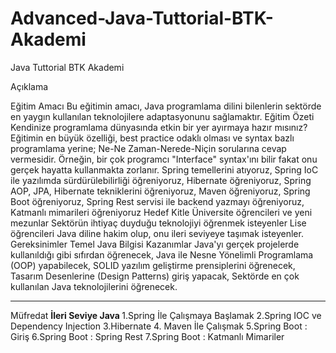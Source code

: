 # Advanced-Java-Tuttorial-BTK-Akademi
  Java Tuttorial BTK Akademi
  
Açıklama

Eğitim Amacı
Bu eğitimin amacı, Java programlama dilini bilenlerin sektörde en yaygın kullanılan teknolojilere adaptasyonunu sağlamaktır.
Eğitim Özeti
Kendinize programlama dünyasında etkin bir yer ayırmaya hazır mısınız? Eğitimin en büyük özelliği, best practice odaklı olması ve syntax bazlı programlama yerine; Ne-Ne Zaman-Nerede-Niçin sorularına cevap vermesidir. Örneğin, bir çok programcı "Interface" syntax'ını bilir fakat onu gerçek hayatta kullanmakta zorlanır.
Spring temellerini atıyoruz,
Spring IoC ile yazılımda sürdürülebilirliği öğreniyoruz,
Hibernate öğreniyoruz,
Spring AOP, JPA, Hibernate tekniklerini öğreniyoruz,
Maven öğreniyoruz,
Spring Boot öğreniyoruz,
Spring Rest servisi ile backend yazmayı öğreniyoruz,
Katmanlı mimarileri öğreniyoruz
Hedef Kitle
Üniversite öğrencileri ve yeni mezunlar
Sektörün ihtiyaç duyduğu teknolojiyi öğrenmek isteyenler
Lise öğrencileri
Java diline hakim olup, onu ileri seviyeye taşımak isteyenler.
Gereksinimler
Temel Java Bilgisi
Kazanımlar
Java'yı gerçek projelerde kullanıldığı gibi sıfırdan öğrenecek,
Java ile Nesne Yönelimli Programlama (OOP) yapabilecek,
SOLID yazılım geliştirme prensiplerini öğrenecek,
Tasarım Desenlerine (Design Patterns) giriş yapacak,
Sektörde en çok kullanılan Java teknolojilerini öğrenecek.

<hr>
Müfredat
</hr>
<b>
İleri Seviye Java
</b>
1.Spring İle Çalışmaya Başlamak
2.Spring IOC ve Dependency Injection
3.Hibernate
4. Maven İle Çalışmak
5.Spring Boot : Giriş
6.Spring Boot : Spring Rest
7.Spring Boot : Katmanlı Mimariler
